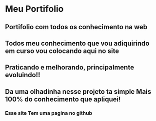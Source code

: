 # Meu Portifolio
## Portifolio com todos os conhecimento na web
## Todos meu conhecimento que vou adiquirindo em curso vou colocando aqui no site
## Praticando e melhorando, principalmente evoluindo!!
## Da uma olhadinha nesse projeto ta simple Mais 100% do conhecimento que apliquei!
### Esse site Tem uma pagina no github
